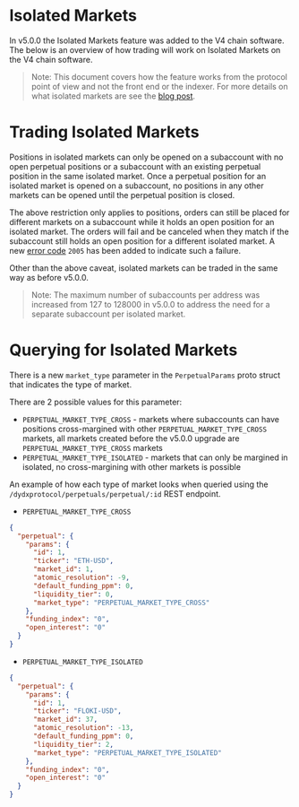 # Isolated Markets

In v5.0.0 the Isolated Markets feature was added to the V4 chain software. The below is an overview of how trading will work on Isolated Markets on the V4 chain software.

>Note: This document covers how the feature works from the protocol point of view and not the front end or the indexer. For more details on what isolated markets are see the [blog post](https://dydx.exchange/blog/introducing-isolated-markets-and-isolated-margin).

# Trading Isolated Markets

Positions in isolated markets can only be opened on a subaccount with no open perpetual positions or a subaccount with an existing perpetual position in the same isolated market. Once a perpetual position for an isolated market is opened on a subaccount, no positions in any other markets can be opened until the perpetual position is closed.

The above restriction only applies to positions, orders can still be placed for different markets on a subaccount while it holds an open position for an isolated market. The orders will fail and be canceled when they match if the subaccount still holds an open position for a different isolated market. A new [error code](https://github.com/dydxprotocol/v4-chain/blob/protocol/v5.0.0/protocol/x/clob/types/errors.go#L364-L368) `2005` has been added to indicate such a failure.

Other than the above caveat, isolated markets can be traded in the same way as before v5.0.0. 

>Note: The maximum number of subaccounts per address was increased from 127 to 128000 in v5.0.0 to address the need for a separate subaccount per isolated market.


# Querying for Isolated Markets

There is a new `market_type` parameter in the `PerpetualParams` proto struct that indicates the type of market. 

There are 2 possible values for this parameter:

- `PERPETUAL_MARKET_TYPE_CROSS` - markets where subaccounts can have positions cross-margined with other `PERPETUAL_MARKET_TYPE_CROSS` markets, all markets created before the v5.0.0 upgrade are `PERPETUAL_MARKET_TYPE_CROSS` markets
- `PERPETUAL_MARKET_TYPE_ISOLATED` - markets that can only be margined in isolated, no cross-margining with other markets is possible

An example of how each type of market looks when queried using the `/dydxprotocol/perpetuals/perpetual/:id` REST endpoint.

- `PERPETUAL_MARKET_TYPE_CROSS`

```json
{
  "perpetual": {
    "params": {
      "id": 1,
      "ticker": "ETH-USD",
      "market_id": 1,
      "atomic_resolution": -9,
      "default_funding_ppm": 0,
      "liquidity_tier": 0,
      "market_type": "PERPETUAL_MARKET_TYPE_CROSS"
    },
    "funding_index": "0",
    "open_interest": "0"
  }
}
```

- `PERPETUAL_MARKET_TYPE_ISOLATED`

```json
{
  "perpetual": {
    "params": {
      "id": 1,
      "ticker": "FLOKI-USD",
      "market_id": 37,
      "atomic_resolution": -13,
      "default_funding_ppm": 0,
      "liquidity_tier": 2,
      "market_type": "PERPETUAL_MARKET_TYPE_ISOLATED"
    },
    "funding_index": "0",
    "open_interest": "0"
  }
}
```
